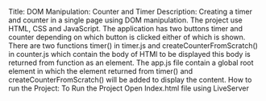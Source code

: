 Title: DOM Manipulation: Counter and Timer
Description: Creating a timer and counter in a single page using DOM manipulation.
The project use HTML, CSS and JavaScript. The application has two buttons timer and counter depending on which button is clicked either of which is shown.
There are two functions timer() in timer.js  and createCounterFromScratch() in counter.js which contain the body of HTMl to be displayed this body is returned from function as an element.
The app.js file contain a global root element in which the element returned from timer() and createCounterFromScratch() will be added to display the content.
How to run the Project:
To Run the Project Open Index.html file using LiveServer